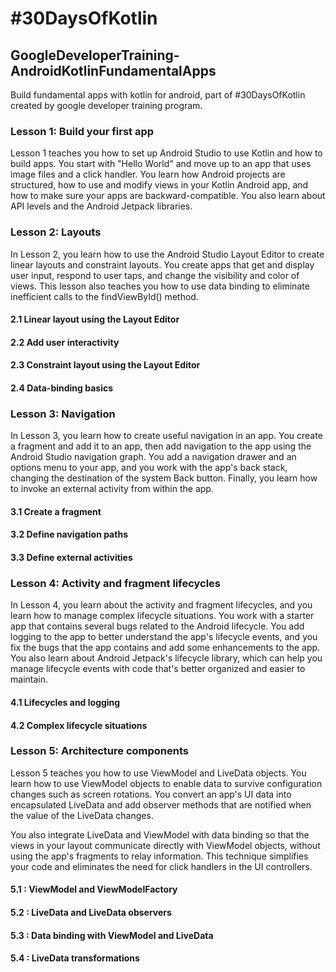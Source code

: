 # #30DaysOfKotlin
## GoogleDeveloperTraining-AndroidKotlinFundamentalApps
Build fundamental apps with kotlin for android, part of #30DaysOfKotlin created by google developer
training program.

### Lesson 1: Build your first app
Lesson 1 teaches you how to set up Android Studio to use Kotlin and how to build apps. You start
with "Hello World" and move up to an app that uses image files and a click handler. You learn how
Android projects are structured, how to use and modify views in your Kotlin Android app, and how to
 make sure your apps are backward-compatible. You also learn about API levels and the Android
 Jetpack libraries.

### Lesson 2: Layouts
In Lesson 2, you learn how to use the Android Studio Layout Editor to create linear layouts and
constraint layouts. You create apps that get and display user input, respond to user taps, and
change the visibility and color of views. This lesson also teaches you how to use data binding to
eliminate inefficient calls to the findViewById() method.

#### 2.1 Linear layout using the Layout Editor
#### 2.2 Add user interactivity
#### 2.3 Constraint layout using the Layout Editor
#### 2.4 Data-binding basics

### Lesson 3: Navigation
In Lesson 3, you learn how to create useful navigation in an app. You create a fragment and add it
to an app, then add navigation to the app using the Android Studio navigation graph. You add a
navigation drawer and an options menu to your app, and you work with the app's back stack, changing
 the destination of the system Back button. Finally, you learn how to invoke an external activity
 from within the app.

#### 3.1 Create a fragment
#### 3.2 Define navigation paths
#### 3.3 Define external activities

### Lesson 4: Activity and fragment lifecycles
In Lesson 4, you learn about the activity and fragment lifecycles, and you learn how to manage
complex lifecycle situations. You work with a starter app that contains several bugs related to the
Android lifecycle. You add logging to the app to better understand the app's lifecycle events, and
you fix the bugs that the app contains and add some enhancements to the app. You also learn about
Android Jetpack's lifecycle library, which can help you manage lifecycle events with code that's
better organized and easier to maintain.

#### 4.1 Lifecycles and logging
#### 4.2 Complex lifecycle situations

### Lesson 5: Architecture components
Lesson 5 teaches you how to use ViewModel and LiveData objects. You learn how to use ViewModel
objects to enable data to survive configuration changes such as screen rotations. You convert an
app's UI data into encapsulated LiveData and add observer methods that are notified when the value
of the LiveData changes.

You also integrate LiveData and ViewModel with data binding so that the views in your layout
communicate directly with ViewModel objects, without using the app's fragments to relay information.
This technique simplifies your code and eliminates the need for click handlers in the UI controllers.

#### 5.1 : ViewModel and ViewModelFactory
#### 5.2 : LiveData and LiveData observers
#### 5.3 : Data binding with ViewModel and LiveData
#### 5.4 : LiveData transformations
